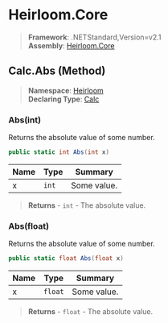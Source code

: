 # Heirloom.Core

> **Framework**: .NETStandard,Version=v2.1  
> **Assembly**: [Heirloom.Core][0]

## Calc.Abs (Method)

> **Namespace**: [Heirloom][0]  
> **Declaring Type**: [Calc][1]

### Abs(int)

Returns the absolute value of some number.

```cs
public static int Abs(int x)
```

| Name | Type  | Summary     |
|------|-------|-------------|
| x    | `int` | Some value. |

> **Returns** - `int` - The absolute value.

### Abs(float)

Returns the absolute value of some number.

```cs
public static float Abs(float x)
```

| Name | Type    | Summary     |
|------|---------|-------------|
| x    | `float` | Some value. |

> **Returns** - `float` - The absolute value.

[0]: ../../../Heirloom.Core.md
[1]: ../Calc.md
